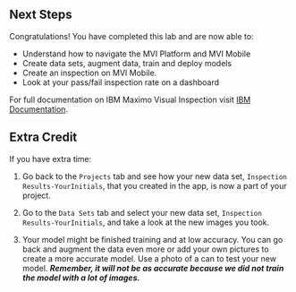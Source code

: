 

<h2>Next Steps</h2>

Congratulations! You have completed this lab and are now able to:

- Understand how to navigate the MVI Platform and MVI Mobile
- Create data sets, augment data, train and deploy models 
- Create an inspection on MVI Mobile.
- Look at your pass/fail inspection rate on a dashboard


For full documentation on IBM Maximo Visual Inspection visit [IBM Documentation](https://www.ibm.com/docs/en/maximo-vi/8.3.0?topic=overview).

<h2>Extra Credit</h2>

If you have extra time:

1. Go back to the `Projects` tab and see how your new data set, `Inspection Results-YourInitials`, that you created in the app, is now a part of your project.

2. Go to the `Data Sets` tab and select your new data set, `Inspection Results-YourInitials`, and take a look at the new images you took. 

3. Your model might be finished training and at low accuracy. You can go back and augment the data even more or add your own pictures to create a more accurate model. Use a photo of a can to test your new model. <b>*Remember, it will not be as accurate because we did not train the model with a lot of images.*</b>














